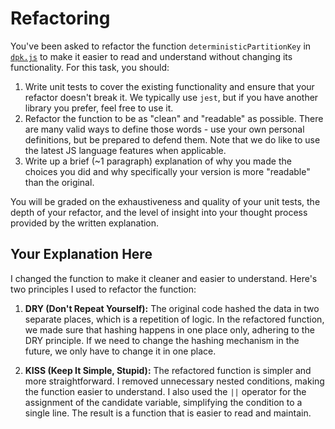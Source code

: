 # Refactoring

You've been asked to refactor the function `deterministicPartitionKey` in [`dpk.js`](dpk.js) to make it easier to read and understand without changing its functionality. For this task, you should:

1. Write unit tests to cover the existing functionality and ensure that your refactor doesn't break it. We typically use `jest`, but if you have another library you prefer, feel free to use it.
2. Refactor the function to be as "clean" and "readable" as possible. There are many valid ways to define those words - use your own personal definitions, but be prepared to defend them. Note that we do like to use the latest JS language features when applicable.
3. Write up a brief (~1 paragraph) explanation of why you made the choices you did and why specifically your version is more "readable" than the original.

You will be graded on the exhaustiveness and quality of your unit tests, the depth of your refactor, and the level of insight into your thought process provided by the written explanation.

## Your Explanation Here

I changed the function to make it cleaner and easier to understand. Here's two principles I used to refactor the function:

1. **DRY (Don't Repeat Yourself):** The original code hashed the data in two separate places, which is a repetition of logic. In the refactored function, we made sure that hashing happens in one place only, adhering to the DRY principle. If we need to change the hashing mechanism in the future, we only have to change it in one place.

2. **KISS (Keep It Simple, Stupid):** The refactored function is simpler and more straightforward. I removed unnecessary nested conditions, making the function easier to understand. I also used the `||` operator for the assignment of the candidate variable, simplifying the condition to a single line. The result is a function that is easier to read and maintain.


